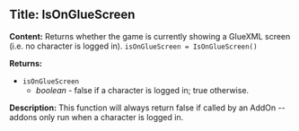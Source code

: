 ## Title: IsOnGlueScreen

**Content:**
Returns whether the game is currently showing a GlueXML screen (i.e. no character is logged in).
`isOnGlueScreen = IsOnGlueScreen()`

**Returns:**
- `isOnGlueScreen`
  - *boolean* - false if a character is logged in; true otherwise.

**Description:**
This function will always return false if called by an AddOn -- addons only run when a character is logged in.